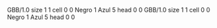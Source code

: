 <gs-board without-header> GBB/1.0
size 1 1
cell 0 0 Negro 1 Azul 5 
head 0 0
 </gs-board>
<gs-board without-header> GBB/1.0
size 1 1
cell 0 0 Negro 1 Azul 5 
head 0 0
 </gs-board>